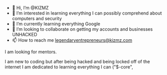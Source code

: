 - 👋 Hi, I’m @KIZMZ
- 👀 I’m interested in learning everything I can possibly comprehend about computers and security
- 🌱 I’m currently learning everything Google 
- 💞️ I’m looking to collaborate on getting my accounts and businesses UNHACKED 
- 📫 How to reach me legendaryentrepreneurs@kizmz.com

<!---
KIZMZ/KIZMZ is a ✨ special ✨ repository because its `README.md` (this file) appears on your GitHub profile.
You can click the Preview link to take a look at your changes.
---> I am looking for mentors. 
I am new to coding but after being hacked and being locked off of the internet I am dedicated to learning everything I can
("$-core",
